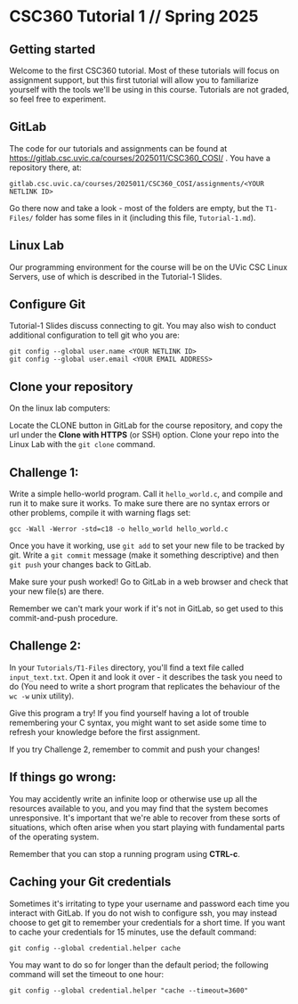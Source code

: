 # CSC360 Tutorial 1 // Spring 2025

## Getting started

Welcome to the first CSC360 tutorial.  Most of these tutorials will focus on assignment support, but this first tutorial will allow you to familiarize yourself with the tools we'll be using in this course.  Tutorials are not graded, so feel free to experiment.

## GitLab

The code for our tutorials and assignments can be found at https://gitlab.csc.uvic.ca/courses/2025011/CSC360_COSI/ .  You have a repository there, at:

`gitlab.csc.uvic.ca/courses/2025011/CSC360_COSI/assignments/<YOUR NETLINK ID>` 

Go there now and take a look - most of the folders are empty, but the
`T1-Files/` folder has some files in it (including this file, `Tutorial-1.md`).

## Linux Lab

Our programming environment for the course will be on the UVic CSC Linux Servers, use of which is described in the Tutorial-1 Slides. 

## Configure Git

Tutorial-1 Slides discuss connecting to git. You may also wish to conduct additional configuration to tell git who you are: 

```
git config --global user.name <YOUR NETLINK ID>
git config --global user.email <YOUR EMAIL ADDRESS>
```

## Clone your repository

On the linux lab computers:

Locate the CLONE button in GitLab for the course repository, and copy the url under the **Clone with HTTPS** (or SSH) option.  Clone your repo into the Linux Lab with the `git clone` command.

## Challenge 1:

Write a simple hello-world program.  Call it `hello_world.c`, and compile and run it to make sure it works.  To make sure there are no syntax errors or other problems, compile it with warning flags set:

`gcc -Wall -Werror -std=c18 -o hello_world hello_world.c`

Once you have it working, use `git add` to set your new file to be tracked by git.  Write a `git commit` message (make it something descriptive) and then `git push` your changes back to GitLab.

Make sure your push worked!  Go to GitLab in a web browser and check that your new file(s) are there. 

Remember we can't mark your work if it's not in GitLab, so get used to this commit-and-push procedure.

## Challenge 2:

In your `Tutorials/T1-Files` directory, you'll find a text file called `input_text.txt`.  Open it and look it over - it describes the task you need to do (You need to write a short program that replicates the behaviour of the `wc -w` unix utility).

Give this program a try!  If you find yourself having a lot of trouble remembering your C syntax, you might want to set aside some time to refresh your knowledge before the first assignment.

If you try Challenge 2, remember to commit and push your changes!

## If things go wrong:

You may accidently write an infinite loop or otherwise use up all the resources available to you, and you may find that the system becomes unresponsive.  It's important that we're able to recover from these sorts of situations, which often arise when you start playing with fundamental parts of the operating system.

Remember that you can stop a running program using **CTRL-c**.

## Caching your Git credentials

Sometimes it's irritating to type your username and password each time you interact with GitLab. If you do not wish to configure ssh, you may instead choose to get git to remember your credentials for a short time.  If you want to cache your credentials for 15 minutes, use the default command:

`git config --global credential.helper cache`

You may want to do so for longer than the default period; the following command will set the timeout to one hour:

`git config --global credential.helper "cache --timeout=3600"`
